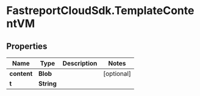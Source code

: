 # FastreportCloudSdk.TemplateContentVM

## Properties

Name | Type | Description | Notes
------------ | ------------- | ------------- | -------------
**content** | **Blob** |  | [optional] 
**t** | **String** |  | 


